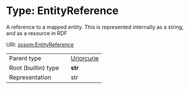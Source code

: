 
# Type: EntityReference


A reference to a mapped entity. This is represented internally as a string, and as a resource in RDF

URI: [sssom:EntityReference](https://w3id.org/sssom/EntityReference)

|  |  |  |
| --- | --- | --- |
| Parent type | | [Uriorcurie](types/Uriorcurie.md) |
| Root (builtin) type | | **str** |
| Representation | | str |
